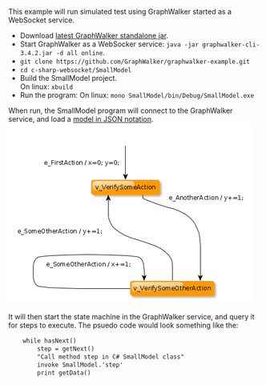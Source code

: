 This example will run simulated test using GraphWalker started as a WebSocket service.

 * Download [latest GraphWalker standalone jar](http://graphwalker.github.io/content/archive/graphwalker-cli-3.4.2.jar).
 * Start GraphWalker as a WebSocker service: `java -jar graphwalker-cli-3.4.2.jar -d all online`.
 * `git clone https://github.com/GraphWalker/graphwalker-example.git`
 * `cd c-sharp-websocket/SmallModel`
 * Build the SmallModel project.<br>
   On linux: `xbuild `
 * Run the program:
   On linux: `mono SmallModel/bin/Debug/SmallModel.exe`

When run, the SmallModel program will connect to the GraphWalker service, and load a [model in JSON notation](http://graphwalker.org/docs/json_graph).
![Alt text](/c-sharp-websocket/SmallModel/SmallModel.png?raw=true "The model")

It will then start the state machine in the GraphWalker service, and query it for steps to execute. The psuedo code would look something like the:
```
    while hasNext()
        step = getNext()
        "Call method step in C# SmallModel class"
        invoke SmallModel.'step'
        print getData()
```


